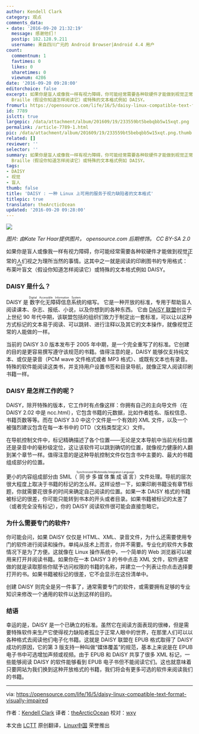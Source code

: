 ```yaml
---
author: Kendell Clark
category: 观点
comments_data:
- date: '2016-09-20 21:32:19'
  message: 感谢他们！
  postip: 182.128.9.211
  username: 来自四川广元的 Android Browser|Android 4.4 用户
count:
  commentnum: 1
  favtimes: 0
  likes: 0
  sharetimes: 0
  viewnum: 4286
date: '2016-09-20 09:28:00'
editorchoice: false
excerpt: 如果你是盲人或像我一样有视力障碍，你可能经常需要各种软硬件才能做到视觉正常的人们视之为理所当然的事情。这其中之一就是阅读的印刷图书的专用格式：布莱叶盲文
  Braille（假设你知道怎样阅读它）或特殊的文本格式例如 DAISY。
fromurl: https://opensource.com/life/16/5/daisy-linux-compatible-text-format-visually-impaired
id: 7789
islctt: true
largepic: /data/attachment/album/201609/19/233559bt5bebqbb5w15xqt.png
permalink: /article-7789-1.html
pic: /data/attachment/album/201609/19/233559bt5bebqbb5w15xqt.png.thumb.jpg
related: []
reviewer: ''
selector: ''
summary: 如果你是盲人或像我一样有视力障碍，你可能经常需要各种软硬件才能做到视觉正常的人们视之为理所当然的事情。这其中之一就是阅读的印刷图书的专用格式：布莱叶盲文
  Braille（假设你知道怎样阅读它）或特殊的文本格式例如 DAISY。
tags:
- DAISY
- 视觉
- 盲人
thumb: false
title: 'DAISY : 一种 Linux 上可用的服务于视力缺陷者的文本格式'
titlepic: true
translator: theArcticOcean
updated: '2016-09-20 09:28:00'
---
```


![](/data/attachment/album/201609/19/233559bt5bebqbb5w15xqt.png)


*图片: 由Kate Ter Haar提供图片。 opensource.com 后期修饰。 CC BY-SA 2.0*


如果你是盲人或像我一样有视力障碍，你可能经常需要各种软硬件才能做到视觉正常的人们视之为理所当然的事情。这其中之一就是阅读的印刷图书的专用格式：<ruby> 布莱叶盲文 <rp>  （ </rp> <rt>  Braille </rt> <rp>  ） </rp></ruby>（假设你知道怎样阅读它）或特殊的文本格式例如 DAISY。


### DAISY 是什么？


DAISY 是<ruby> 数字化无障碍信息系统 <rp>  （ </rp> <rt>  Digital Accessible Information System </rt> <rp>  ） </rp></ruby>的缩写。 它是一种开放的标准，专用于帮助盲人阅读课本、杂志、报纸、小说，以及你想到的各种东西。 它由 [DAISY 联盟](http://www.daisy.org)创立于上世纪 90 年代中期，该联盟包括的组织们致力于制定出一套标准，可以让以这种方式标记的文本易于阅读、可以跳转、进行注释以及其它的文本操作，就像视觉正常的人能做的一样。


当前的 DAISY 3.0 版本发布于 2005 年中期，是一个完全重写了的标准。它创建的目的是更容易撰写遵守该规范的书籍。值得注意的是，DAISY 能够仅支持纯文本、或仅是录音（PCM wave 文件格式或者 MP3 格式）、或既有文本也有录音。特殊的软件能阅读这类书，并支持用户设置书签和目录导航，就像正常人阅读印刷书籍一样。


### DAISY 是怎样工作的呢？


DAISY，除开特殊的版本，它工作时有点像这样：你拥有自己的主向导文件（在 DAISY 2.02 中是 ncc.html），它包含书籍的元数据，比如作者姓名、版权信息、书籍页数等等。而在 DAISY 3.0 中这个文件是一个有效的 XML 文件，以及一个被强烈建议包含在每一本书中的 DTD（文档类型定义）文件。


在导航控制文件中，标记精确描述了各个位置——无论是文本导航中当前光标位置还是录音中的毫秒级定位，这让该软件可以跳到确切的位置，就像视力健康的人翻到某个章节一样。值得注意的是这种导航控制文件仅包含书中主要的、最大的书籍组成部分的位置。


更小的内容组成部分由 SMIL（<ruby> 同步多媒体集成语言 <rp>  （ </rp> <rt>  Synchronized Multimedia Integration Language </rt> <rp>  ） </rp></ruby>）文件处理。导航的层次很大程度上取决于书籍的标记的怎么样。这样设想一下，如果印刷书籍没有章节标题，你就需要花很多的时间来确定自己阅读的位置。如果一本 DAISY 格式的书籍被标记的很差，你可能只能转到书本的开头或者目录。如果书籍被标记的太差了（或者完全没有标记），你的 DAISY 阅读软件很可能会直接忽略它。


### 为什么需要专门的软件?


你可能会问，如果 DAISY 仅仅是 HTML、XML、录音文件，为什么还需要使用专门的软件进行阅读和操作。单纯从技术上而言，你并不需要。专业化的软件大多数情况下是为了方便。这就像在 Linux 操作系统中，一个简单的 Web 浏览器可以被用来打开并阅读书籍。如果你在一本 DAISY 3 的书中点击 XML 文件，软件通常做的就是读取那些你赋予访问权限的书籍的名称，并建立一个列表让你点击选择要打开的书。如果书籍被标记的很差，它不会显示在这份清单中。


创建 DAISY 则完全是另一件事了，通常需要专门的软件，或需要拥有足够的专业知识来修改一个通用的软件以达到这样的目的。


### 结语


幸运的是，DAISY 是一个已确立的标准。虽然它在阅读方面表现的很棒，但是需要特殊软件来生产它使得视力缺陷者孤立于正常人眼中的世界，在那里人们可以以各种格式去阅读他们电子化书籍。这就是 DAISY 联盟在 EPUB 格式取得了 DAISY 成功的原因，它的第 3 版支持一种叫做“媒体覆盖”的规范，基本上来说是在 EPUB 电子书中可选增加声频或视频。由于 EPUB 和 DAISY 共享了很多 XML 标记，一些能够阅读 DAISY 的软件能够看到 EPUB 电子书但不能阅读它们。这也就意味着只要网站为我们换到这种开放格式的书籍，我们将会有更多可选的软件来阅读我们的书籍。




---


via: <https://opensource.com/life/16/5/daisy-linux-compatible-text-format-visually-impaired>


作者：[Kendell Clark](https://opensource.com/users/kendell-clark) 译者：[theArcticOcean](https://github.com/theArcticOcean) 校对：[wxy](https://github.com/wxy)


本文由 [LCTT](https://github.com/LCTT/TranslateProject) 原创翻译，[Linux中国](https://linux.cn/) 荣誉推出